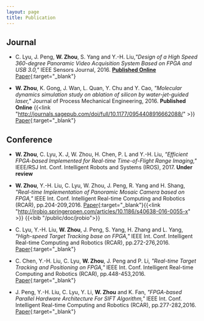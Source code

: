 ```yaml
---
layout: page
title: Publication
---
```



## Journal

* C. Lyu, J. Peng, **W. Zhou**, S. Yang and Y.-H. Liu,*"Design of a High Speed 360-degree Panoramic Video Acquisition System Based on FPGA and USB 3.0,"* IEEE Sensors Journal, 2016. **[Published Online](http://ieeexplore.ieee.org/document/7742337/)** [Paper](/public/doc/lyu_ieeesensorsjournal_2016.pdf){:target="_blank"}


* **W. Zhou**, K. Gong, J. Wan, L. Quan, Y. Chu and Y. Cao, *"Molecular dynamics simulation study on ablation of silicon by water-jet-guided laser,"* Journal of Process Mechanical Engineering, 2016. **Published Online** {{<link "http://journals.sagepub.com/doi/full/10.1177/0954408916662088/" >}} [Paper](/public/doc/zhou_jpme_2016.pdf){:target="_blank"}




## Conference

* **W. Zhou**, C. Lyu, X. J, W. Zhou, H. Chen, P. L and Y.-H. Liu, *"Efficient FPGA-based Implemented for Real-time Time-of-Flight Range Imaging,"* IEEE/RSJ Int. Conf. Intelligent Robots and Systems (IROS), 2017. **Under review**

* **W. Zhou**, Y.-H. Liu, C. Lyu, W. Zhou, J. Peng, R. Yang and H. Shang, *"Real-time Implementation of Panoramic Mosaic Camera based on FPGA,"* IEEE Int. Conf. Intelligent Real-time Computing and Robotics (RCAR), pp.204-209,2016. [Paper](/public/doc/zhou_rcar_2016.pdf){:target="_blank"}{{<link "http://jrobio.springeropen.com/articles/10.1186/s40638-016-0055-x" >}} {{<bib "/public/doc/jrobio">}}

* C. Lyu, Y.-H. Liu, **W. Zhou**, J. Peng, S. Yang, H. Zhang and L. Yang, *"High-speed Target Tracking base on FPGA,"* IEEE Int. Conf. Intelligent Real-time Computing and Robotics (RCAR), pp.272-276,2016. [Paper](/public/doc/lyu_rcar_2016.pdf){:target="_blank"}

* C. Chen, Y.-H. Liu, C. Lyu, **W. Zhou**, J. Peng and P. Li, *"Real-time Target Tracking and Positioning on FPGA,"* IEEE Int. Conf. Intelligent Real-time Computing and Robotics (RCAR), pp.448-453,2016. [Paper](/public/doc/chen_rcar_2016.pdf){:target="_blank"}

* J. Peng, Y.-H. Liu, C. Lyu, Y. Li, **W. Zhou** and K. Fan, *"FPGA-based Parallel Hardware Architecture For SIFT Algorithm,"* IEEE Int. Conf. Intelligent Real-time Computing and Robotics (RCAR), pp.277-282,2016. [Paper](/public/doc/peng_rcar_2016.pdf){:target="_blank"}

